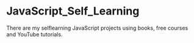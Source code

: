 # JavaScript_Self_Learning
There are my selflearning JavaScript projects using books, free courses and YouTube tutorials.
